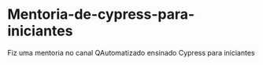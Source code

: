 # Mentoria-de-cypress-para-iniciantes
 Fiz uma mentoria no canal QAutomatizado ensinado Cypress para iniciantes
